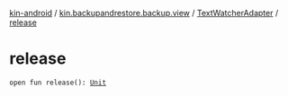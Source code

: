 [kin-android](../../index.md) / [kin.backupandrestore.backup.view](../index.md) / [TextWatcherAdapter](index.md) / [release](./release.md)

# release

`open fun release(): `[`Unit`](https://kotlinlang.org/api/latest/jvm/stdlib/kotlin/-unit/index.html)